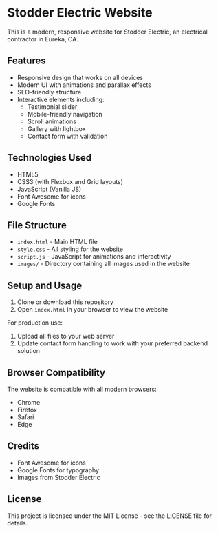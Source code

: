 # Stodder Electric Website

This is a modern, responsive website for Stodder Electric, an electrical contractor in Eureka, CA.

## Features

- Responsive design that works on all devices
- Modern UI with animations and parallax effects
- SEO-friendly structure
- Interactive elements including:
  - Testimonial slider
  - Mobile-friendly navigation
  - Scroll animations
  - Gallery with lightbox
  - Contact form with validation

## Technologies Used

- HTML5
- CSS3 (with Flexbox and Grid layouts)
- JavaScript (Vanilla JS)
- Font Awesome for icons
- Google Fonts

## File Structure

- `index.html` - Main HTML file
- `style.css` - All styling for the website
- `script.js` - JavaScript for animations and interactivity
- `images/` - Directory containing all images used in the website

## Setup and Usage

1. Clone or download this repository
2. Open `index.html` in your browser to view the website

For production use:

1. Upload all files to your web server
2. Update contact form handling to work with your preferred backend solution

## Browser Compatibility

The website is compatible with all modern browsers:

- Chrome
- Firefox
- Safari
- Edge

## Credits

- Font Awesome for icons
- Google Fonts for typography
- Images from Stodder Electric

## License

This project is licensed under the MIT License - see the LICENSE file for details.
